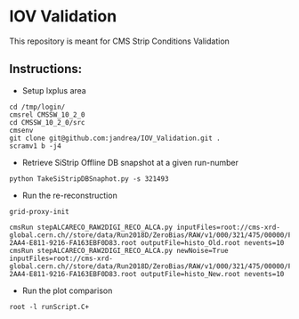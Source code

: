 # IOV Validation

This repository is meant for CMS Strip Conditions Validation

## Instructions:

* Setup lxplus area

```
cd /tmp/login/
cmsrel CMSSW_10_2_0
cd CMSSW_10_2_0/src
cmsenv
git clone git@github.com:jandrea/IOV_Validation.git .
scramv1 b -j4
```

* Retrieve SiStrip Offline DB snapshot at a given run-number

```
python TakeSiStripDBSnaphot.py -s 321493
```

* Run the re-reconstruction 

```
grid-proxy-init
 
cmsRun stepALCARECO_RAW2DIGI_RECO_ALCA.py inputFiles=root://cms-xrd-global.cern.ch//store/data/Run2018D/ZeroBias/RAW/v1/000/321/475/00000/FC884CAC-2AA4-E811-9216-FA163EBF0D83.root outputFile=histo_Old.root nevents=10
cmsRun stepALCARECO_RAW2DIGI_RECO_ALCA.py newNoise=True  inputFiles=root://cms-xrd-global.cern.ch//store/data/Run2018D/ZeroBias/RAW/v1/000/321/475/00000/FC884CAC-2AA4-E811-9216-FA163EBF0D83.root outputFile=histo_New.root nevents=10
```

* Run the plot comparison

```
root -l runScript.C+
```